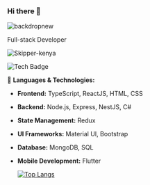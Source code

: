 ### Hi there 👋

![backdropnew](https://github.com/Skipper-kenya/Skipper-kenya/assets/108946752/56da7633-1210-4424-9fc1-6c0174602031)

Full-stack Developer

<p align="left"> <img src="https://komarev.com/ghpvc/?username=Skipper-kenya&label=Profile%20views&color=0e75b6&style=flat" alt="Skipper-kenya" /> </p>

![Tech Badge](https://img.shields.io/badge/Tech-Stack-green)

🔭 **Languages & Technologies:**

- **Frontend:** TypeScript, ReactJS, HTML, CSS
- **Backend:** Node.js, Express, NestJS, C#
- **State Management:** Redux                               
- **UI Frameworks:** Material UI, Bootstrap
- **Database:** MongoDB, SQL
- **Mobile Development:** Flutter
  
  [![Top Langs](https://github-readme-stats.vercel.app/api/top-langs/?username=Skipper-kenya&layout=compact)](https://github.com/Skipper-kenya/github-readme-stats)


